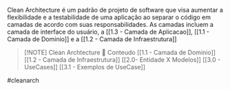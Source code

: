 Clean Architecture é um padrão de projeto de software que visa aumentar a flexibilidade e a testabilidade de uma aplicação ao separar o código em camadas de acordo com suas responsabilidades. As camadas incluem a camada de interface do usuário, a [[1.3 - Camada de Aplicacao]], [[1.1 - Camada de Dominio]] e a [[1.2 - Camada de Infraestrutura]]

> [!NOTE] Clean Archtecture 🧹
> Conteudo 
>  [[1.1 - Camada de Dominio]]
[[1.2 - Camada de Infraestrutura]]
 [[2.0- Entidade X Modelos]]
 [[3.0 - UseCases]]
 [[3.1 - Exemplos de UseCase]]


#cleanarch 